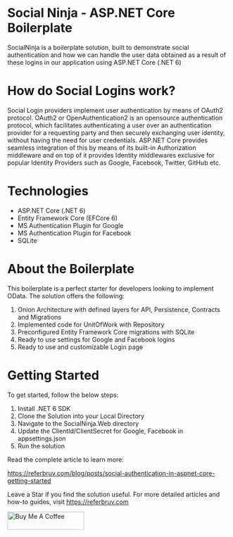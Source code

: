 # Social Ninja - ASP.NET Core Boilerplate

SocialNinja is a boilerplate solution, built to demonstrate social authentication and how we can handle the user data obtained as a result of these logins in our application using ASP.NET Core (.NET 6)

# How do Social Logins work?

Social Login providers implement user authentication by means of OAuth2 protocol. OAuth2 or OpenAuthentication2 is an opensource authentication protocol, which facilitates authenticating a user over an authentication provider for a requesting party and then securely exchanging user identity, without having the need for user credentials. ASP.NET Core provides seamless integration of this by means of its built-in Authorization middleware and on top of it provides Identity middlewares exclusive for popular Identity Providers such as Google, Facebook, Twitter, GitHub etc.

# Technologies

* ASP.NET Core (.NET 6)
* Entity Framework Core (EFCore 6)
* MS Authentication Plugin for Google
* MS Authentication Plugin for Facebook
* SQLite

# About the Boilerplate

This boilerplate is a perfect starter for developers looking to implement OData. The solution offers the following:

1. Onion Architecture with defined layers for API, Persistence, Contracts and Migrations
2. Implemented code for UnitOfWork with Repository
3. Preconfigured Entity Framework Core migrations with SQLite
4. Ready to use settings for Google and Facebook logins
5. Ready to use and customizable Login page

# Getting Started

To get started, follow the below steps:

1. Install .NET 6 SDK
2. Clone the Solution into your Local Directory
3. Navigate to the SocialNinja.Web directory
4. Update the ClientId/ClientSecret for Google, Facebook in appsettings.json
5. Run the solution

Read the complete article to learn more:

https://referbruv.com/blog/posts/social-authentication-in-aspnet-core-getting-started

Leave a Star if you find the solution useful. For more detailed articles and how-to guides, visit https://referbruv.com

<a href="https://www.buymeacoffee.com/referbruv" target="_blank"><img src="https://cdn.buymeacoffee.com/buttons/default-orange.png" alt="Buy Me A Coffee" height="41" width="174"></a>
